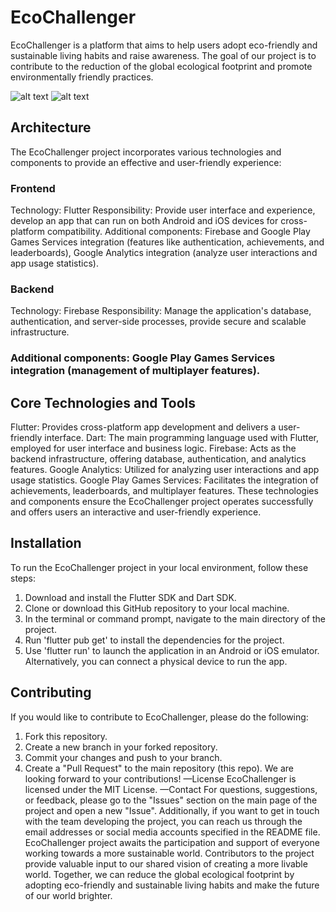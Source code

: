# EcoChallenger
EcoChallenger is a platform that aims to help users adopt eco-friendly and sustainable living habits and raise awareness. The goal of our project is to contribute to the reduction of the global ecological footprint and promote environmentally friendly practices.

![alt text](http://url/to/img.png)
![alt text](https://github.com/[username]/[reponame]/blob/[branch]/image.jpg?raw=true)


## Architecture
The EcoChallenger project incorporates various technologies and components to provide an effective and user-friendly experience:
### Frontend
Technology: Flutter
Responsibility: Provide user interface and experience, develop an app that can run on both Android and iOS devices for cross-platform compatibility.
Additional components: Firebase and Google Play Games Services integration (features like authentication, achievements, and leaderboards), Google Analytics integration (analyze user interactions and app usage statistics).
### Backend
Technology: Firebase
Responsibility: Manage the application's database, authentication, and server-side processes, provide secure and scalable infrastructure.
### Additional components: Google Play Games Services integration (management of multiplayer features).

## Core Technologies and Tools
Flutter: Provides cross-platform app development and delivers a user-friendly interface.
Dart: The main programming language used with Flutter, employed for user interface and business logic.
Firebase: Acts as the backend infrastructure, offering database, authentication, and analytics features.
Google Analytics: Utilized for analyzing user interactions and app usage statistics.
Google Play Games Services: Facilitates the integration of achievements, leaderboards, and multiplayer features.
These technologies and components ensure the EcoChallenger project operates successfully and offers users an interactive and user-friendly experience.
## Installation
To run the EcoChallenger project in your local environment, follow these steps:
1.	Download and install the Flutter SDK and Dart SDK.
2.	Clone or download this GitHub repository to your local machine.
3.	In the terminal or command prompt, navigate to the main directory of the project.
4.	Run 'flutter pub get' to install the dependencies for the project.
5.	Use 'flutter run' to launch the application in an Android or iOS emulator. Alternatively, you can connect a physical device to run the app.

## Contributing
If you would like to contribute to EcoChallenger, please do the following:
1.	Fork this repository.
2.	Create a new branch in your forked repository.
3.	Commit your changes and push to your branch.
4.	Create a "Pull Request" to the main repository (this repo).
We are looking forward to your contributions!
—License
EcoChallenger is licensed under the MIT License.
—Contact
For questions, suggestions, or feedback, please go to the "Issues" section on the main page of the project and open a new "Issue". Additionally, if you want to get in touch with the team developing the project, you can reach us through the email addresses or social media accounts specified in the README file.
EcoChallenger project awaits the participation and support of everyone working towards a more sustainable world. Contributors to the project provide valuable input to our shared vision of creating a more livable world.
Together, we can reduce the global ecological footprint by adopting eco-friendly and sustainable living habits and make the future of our world brighter.
